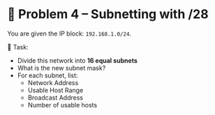 # 🧮 Problem 4 – Subnetting with /28

You are given the IP block: `192.168.1.0/24`.

🎯 Task:
- Divide this network into **16 equal subnets**
- What is the new subnet mask?
- For each subnet, list:
  - Network Address
  - Usable Host Range
  - Broadcast Address
  - Number of usable hosts
